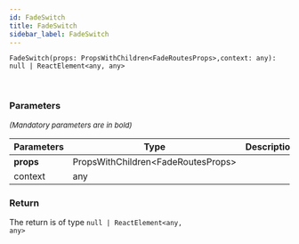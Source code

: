 ```yaml
---
id: FadeSwitch
title: FadeSwitch
sidebar_label: FadeSwitch
---
```


```tsx
FadeSwitch(props: PropsWithChildren<FadeRoutesProps>,context: any): null | ReactElement<any, any>
```
<br/>



### Parameters

<font size="2"><i>(Mandatory parameters are in bold)</i></font>

| Parameters | Type | Description |
| --------- | ---- | ----------- |
| **props** | PropsWithChildren<FadeRoutesProps\> |  |
| context | any |  |


### Return



The return is of type <code>null | ReactElement<any, any\></code>